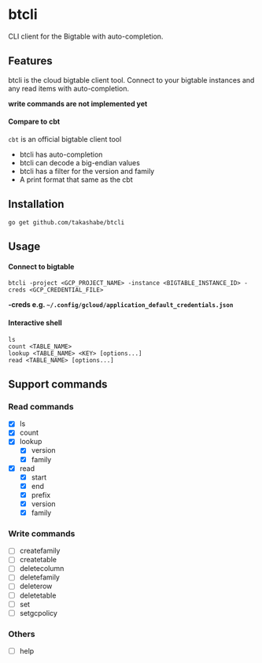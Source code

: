 # btcli

CLI client for the Bigtable with auto-completion.

## Features

btcli is the cloud bigtable client tool.  Connect to your bigtable instances and any read items with auto-completion.

__write commands are not implemented yet__

#### Compare to cbt

`cbt` is an official bigtable client tool

- btcli has auto-completion
- btcli can decode a big-endian values
- btcli has a filter for the version and family
- A print format that same as the cbt

## Installation

```
go get github.com/takashabe/btcli
```

## Usage

#### Connect to bigtable

```
btcli -project <GCP_PROJECT_NAME> -instance <BIGTABLE_INSTANCE_ID> -creds <GCP_CREDENTIAL_FILE>
```

__-creds e.g. `~/.config/gcloud/application_default_credentials.json`__

#### Interactive shell

```
ls
count <TABLE_NAME>
lookup <TABLE_NAME> <KEY> [options...]
read <TABLE_NAME> [options...]
```

## Support commands

### Read commands

- [x] ls
- [x] count
- [x] lookup
    - [x] version
    - [x] family
- [x] read
    - [x] start
    - [x] end
    - [x] prefix
    - [x] version
    - [x] family

### Write commands

- [ ] createfamily
- [ ] createtable
- [ ] deletecolumn
- [ ] deletefamily
- [ ] deleterow
- [ ] deletetable
- [ ] set
- [ ] setgcpolicy

### Others

- [ ] help
